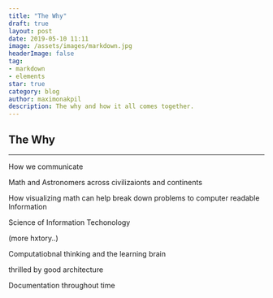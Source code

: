 ```yaml
---
title: "The Why"
draft: true
layout: post
date: 2019-05-10 11:11
image: /assets/images/markdown.jpg
headerImage: false
tag:
- markdown
- elements
star: true
category: blog
author: maximonakpil
description: The why and how it all comes together.
---
```


## The Why


---

How we communicate

Math and Astronomers across civilizaionts and continents

How visualizing math can help break down problems to computer readable Information

Science of Information Techonology

(more hxtory..)

Computatiobnal thinking and the learning brain


thrilled by good architecture

Documentation throughout time
